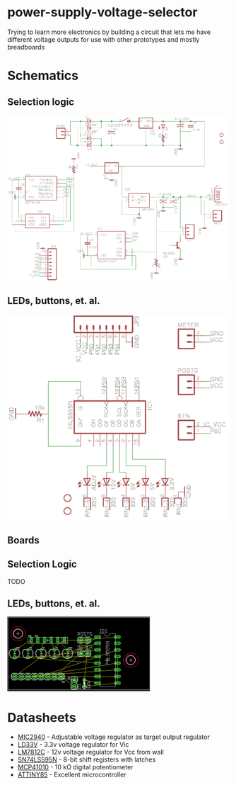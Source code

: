 # power-supply-voltage-selector
Trying to learn more electronics by building a circuit that lets me have different voltage outputs for use with other prototypes and mostly breadboards

# Schematics
## Selection logic
![Logic schematics](https://raw.githubusercontent.com/HokieGeek/power-supply-voltage-selector/master/schematics/voltage-selector-and-output.png)
## LEDs, buttons, et. al.
![LEDs and Buttons](https://raw.githubusercontent.com/HokieGeek/power-supply-voltage-selector/master/schematics/leds-and-buttons.png)

## Boards
## Selection Logic
TODO
## LEDs, buttons, et. al.
![Board of LEDs and Buttons](https://raw.githubusercontent.com/HokieGeek/power-supply-voltage-selector/master/schematics/leds-and-buttons.brd.png)

# Datasheets
* [MIC2940](http://www.micrel.com/_PDF/mic2940.pdf) - Adjustable voltage regulator as target output regulator
* [LD33V](https://www.sparkfun.com/datasheets/Components/LD1117V33.pdf) - 3.3v voltage regulator for Vic
* [LM7812C](https://www.fairchildsemi.com/datasheets/LM/LM7812.pdf) - 12v voltage regulator for Vcc from wall
* [SN74LS595N](http://www.ti.com/lit/ds/symlink/sn74ls596.pdf) - 8-bit shift registers with latches
* [MCP41010](http://ww1.microchip.com/downloads/en/DeviceDoc/11195c.pdf) - 10 kΩ digital potentiometer
* [ATTINY85](http://www.atmel.com/images/atmel-2586-avr-8-bit-microcontroller-attiny25-attiny45-attiny85_datasheet.pdf) - Excellent microcontroller
